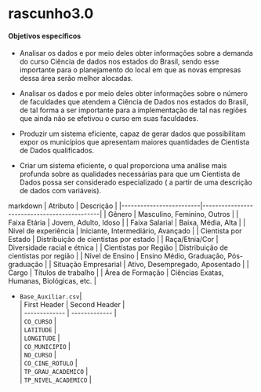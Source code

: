 # rascunho3.0
####    Objetivos específicos

- Analisar os dados e por meio deles obter informações sobre a demanda do curso Ciência de dados nos estados do Brasil, sendo esse importante para o planejamento do local em que as novas empresas dessa área serão melhor alocadas.

- Analisar os dados e por meio deles obter informações sobre o número de faculdades que atendem a Ciência de Dados nos estados do Brasil, de tal forma a ser importante para a implementação de tal nas regiões que ainda não se efetivou o curso em suas faculdades.

- Produzir um sistema eficiente, capaz de gerar dados que possibilitam expor os municípios que apresentam maiores quantidades de Cientista de Dados qualificados.

- Criar um sistema eficiente, o qual proporciona uma análise mais profunda sobre as qualidades necessárias para que um Cientista de Dados possa ser considerado especializado ( a partir de uma descrição de dados com variáveis).
  
markdown
| Atributo                | Descrição                                   |
|-------------------------|---------------------------------------------|
| Gênero                  | Masculino, Feminino, Outros                 |
| Faixa Etária            | Jovem, Adulto, Idoso                        |
| Faixa Salarial          | Baixa, Média, Alta                          |
| Nível de experiência     | Iniciante, Intermediário, Avançado         |
| Cientista por Estado     | Distribuição de cientistas por estado       |
| Raça/Etnia/Cor          | Diversidade racial e étnica                 |
| Cientistas por Região    | Distribuição de cientistas por região       |
| Nível de Ensino          | Ensino Médio, Graduação, Pós-graduação      |
| Situação Empresarial     | Ativo, Desempregado, Aposentado            |
| Cargo                   | Títulos de trabalho                          |
| Área de Formação         | Ciências Exatas, Humanas, Biológicas, etc. |
 








- `Base_Auxiliar.csv`|        
| First Header  | Second Header |     
| ------------- | ------------- |     
| `CO_CURSO` |      
| `LATITUDE` |    
| `LONGITUDE` |   
| `CO_MUNICIPIO` |    
| `NO_CURSO` |   
| `CO_CINE_ROTULO` |    
| `TP_GRAU_ACADEMICO` |    
| `TP_NIVEL_ACADEMICO` |    















